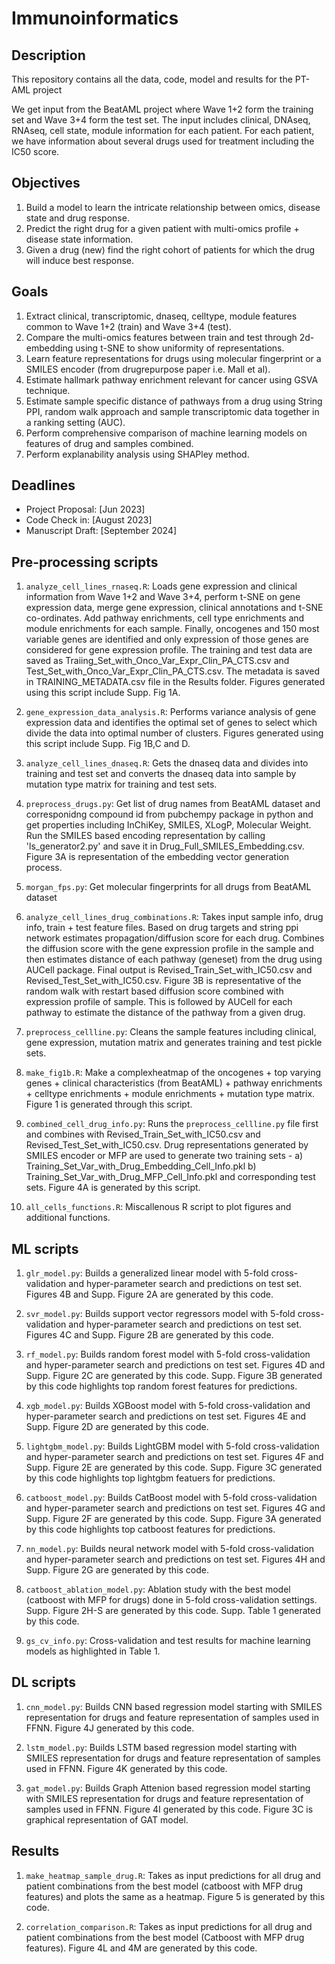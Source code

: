 # Immunoinformatics

## Description
This repository contains all the data, code, model and results for the PT-AML project

We get input from the BeatAML project where Wave 1+2 form the training set and Wave 3+4 form the test set.
The input includes clinical, DNAseq, RNAseq, cell state, module information for each patient.
For each patient, we have information about several drugs used for treatment including the IC50 score.


## Objectives
1. Build a model to learn the intricate relationship between omics, disease state and drug response.
2. Predict the right drug for a given patient with multi-omics profile + disease state information.
3. Given a drug (new) find the right cohort of patients for which the drug will induce best response.


## Goals
1. Extract clinical, transcriptomic, dnaseq, celltype, module features common to Wave 1+2 (train) and Wave 3+4 (test).
2. Compare the multi-omics features between train and test through 2d-embedding using t-SNE to show uniformity of representations.
3. Learn feature representations for drugs using molecular fingerprint or a SMILES encoder (from drugrepurpose paper i.e. Mall et al).
4. Estimate hallmark pathway enrichment relevant for cancer using GSVA technique.
5. Estimate sample specific distance of pathways from a drug using String PPI, random walk approach and sample transcriptomic data together in a ranking setting (AUC).
6. Perform comprehensive comparison of machine learning models on features of drug and samples combined.
7. Perform explanability analysis using SHAPley method.

## Deadlines
- Project Proposal: [Jun 2023]
- Code Check in: [August 2023]
- Manuscript Draft: [September 2024]

## Pre-processing scripts
1. `analyze_cell_lines_rnaseq.R`: Loads gene expression and clinical information from Wave 1+2 and Wave 3+4, perform t-SNE on gene expression data, merge gene expression, clinical annotations and t-SNE co-ordinates. Add pathway enrichments, cell type enrichments and module enrichments for each sample. Finally, oncogenes and 150 most variable genes are identified and only expression of those genes are considered for gene expression profile. The training and test data are saved as Traiing_Set_with_Onco_Var_Expr_Clin_PA_CTS.csv and Test_Set_with_Onco_Var_Expr_Clin_PA_CTS.csv. The metadata is saved in TRAINING_METADATA.csv file in the Results folder. Figures generated using this script include Supp. Fig 1A.

2. `gene_expression_data_analysis.R`: Performs variance analysis of gene expression data and identifies the optimal set of genes to select which divide the data into optimal number of clusters. Figures generated using this script include Supp. Fig 1B,C and D.

3. `analyze_cell_lines_dnaseq.R`: Gets the dnaseq data and divides into training and test set and converts the dnaseq data into sample by mutation type matrix for training and test sets.

4. `preprocess_drugs.py`: Get list of drug names from BeatAML dataset and corresponidng compound id from pubchempy package in python and get properties including InChiKey, SMILES, XLogP, Molecular Weight. Run the SMILES based encoding representation by calling 'ls_generator2.py' and save it in Drug_Full_SMILES_Embedding.csv. Figure 3A is representation of the embedding vector generation process.

5. `morgan_fps.py`: Get molecular fingerprints for all drugs from BeatAML dataset

6. `analyze_cell_lines_drug_combinations.R`: Takes input sample info, drug info, train + test feature files. Based on drug targets and string ppi network estimates propagation/diffusion score for each drug. Combines the diffusion score with the gene expression profile in the sample and then estimates distance of each pathway (geneset) from the drug using AUCell package. Final output is Revised_Train_Set_with_IC50.csv and Revised_Test_Set_with_IC50.csv. Figure 3B is representative of the random walk with restart based diffusion score combined with expression profile of sample. This is followed by AUCell for each pathway to estimate the distance of the pathway from a given drug.

7. `preprocess_cellline.py`: Cleans the sample features including clinical, gene expression, mutation matrix and generates training and test pickle sets.

8. `make_fig1b.R`: Make a complexheatmap of the oncogenes + top varying genes + clinical characteristics (from BeatAML) + pathway enrichments + celltype enrichments + module enrichments + mutation type matrix. Figure 1 is generated through this script.

9. `combined_cell_drug_info.py`: Runs the `preprocess_cellline.py` file first and combines with Revised_Train_Set_with_IC50.csv and Revised_Test_Set_with_IC50.csv. Drug representations generated by SMILES encoder or MFP are used to generate two training sets - a) Training_Set_Var_with_Drug_Embedding_Cell_Info.pkl b) Training_Set_Var_with_Drug_MFP_Cell_Info.pkl and corresponding test sets. Figure 4A is generated by this script.

10. `all_cells_functions.R`: Miscallenous R script to plot figures and additional functions.

## ML scripts  

1. `glr_model.py`: Builds a generalized linear model with 5-fold cross-validation and hyper-parameter search and predictions on test set. Figures 4B and Supp. Figure 2A are generated by this code.

2. `svr_model.py`: Builds support vector regressors model with 5-fold cross-validation and hyper-parameter search and predictions on test set. Figures 4C and Supp. Figure 2B are generated by this code.

3. `rf_model.py`: Builds random forest model with 5-fold cross-validation and hyper-parameter search and predictions on test set. Figures 4D and Supp. Figure 2C are generated by this code. Supp. Figure 3B generated by this code highlights top random forest features for predictions.

4. `xgb_model.py`: Builds XGBoost model with 5-fold cross-validation and hyper-parameter search and predictions on test set. Figures 4E and Supp. Figure 2D are generated by this code.
 
5. `lightgbm_model.py`: Builds LightGBM model with 5-fold cross-validation and hyper-parameter search and predictions on test set. Figures 4F and Supp. Figure 2E are generated by this code. Supp. Figure 3C generated by this code highlights top lightgbm featuers for predictions.

6. `catboost_model.py`: Builds CatBoost model with 5-fold cross-validation and hyper-parameter search and predictions on test set. Figures 4G and Supp. Figure 2F are generated by this code. Supp. Figure 3A generated by this code highlights top catboost features for predictions.

7. `nn_model.py`: Builds neural network model with 5-fold cross-validation and hyper-parameter search and predictions on test set. Figures 4H and Supp. Figure 2G are generated by this code.

8. `catboost_ablation_model.py`: Ablation study with the best model (catboost with MFP for drugs) done in 5-fold cross-validation settings. Supp. Figure 2H-S are generated by this code. Supp. Table 1 generated by this code.

9. `gs_cv_info.py`: Cross-validation and test results for machine learning models as highlighted in Table 1.

## DL scripts

1. `cnn_model.py`: Builds CNN based regression model starting with SMILES representation for drugs and feature representation of samples used in FFNN. Figure 4J generated by this code.

2. `lstm_model.py`: Builds LSTM based regression model starting with SMILES representation for drugs and feature representation of samples used in FFNN. Figure 4K generated by this code.

3. `gat_model.py`: Builds Graph Attenion based regression model starting with SMILES representation for drugs and feature representation of samples used in FFNN. Figure 4I generated by this code. Figure 3C is graphical representation of GAT model.

## Results

1. `make_heatmap_sample_drug.R`: Takes as input predictions for all drug and patient combinations from the best model (catboost with MFP drug features) and plots the same as a heatmap. Figure 5 is generated by this code.

2. `correlation_comparison.R`: Takes as input predictions for all drug and patient combinations from the best model (Catboost with MFP drug features). Figure 4L and 4M are generated by this code.
